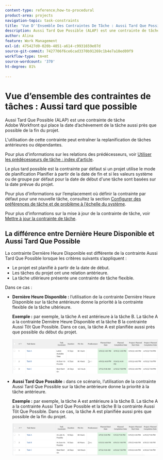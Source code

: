 ```yaml
---
content-type: reference;how-to-procedural
product-area: projects
navigation-topic: task-constraints
title: 'Vue D''Ensemble Des Contraintes De Tâche : Aussi Tard Que Possible'
description: Aussi Tard Que Possible (ALAP) est une contrainte de tâche Adobe Workfront qui place la date d’achèvement de la tâche aussi près que possible de la fin du projet.
author: Alina
feature: Work Management
exl-id: 475427d0-020b-4851-a614-c9931659e07d
source-git-commit: 7427706f6ce6cad3370b91269c1b4e7a10ed09f9
workflow-type: tm+mt
source-wordcount: '370'
ht-degree: 81%

---
```


# Vue d’ensemble des contraintes de tâches : Aussi tard que possible

Aussi Tard Que Possible (ALAP) est une contrainte de tâche Adobe Workfront qui place la date d’achèvement de la tâche aussi près que possible de la fin du projet.

L&#39;utilisation de cette contrainte peut entraîner la replanification de tâches antérieures ou dépendantes.

Pour plus d&#39;informations sur les relations des prédécesseurs, voir [Utiliser les prédécesseurs de tâche : index d&#39;article](../../../manage-work/tasks/use-prdcssrs/use-task-predecessors.md).

Le plus tard possible est la contrainte par défaut si un projet utilise le mode de planification Planifier à partir de la date de fin et si les valeurs système ou de groupe par défaut pour la date de début d&#39;une tâche sont basées sur la date prévue du projet.

Pour plus d’informations sur l’emplacement où définir la contrainte par défaut pour une nouvelle tâche, consultez la section [Configurer des préférences de tâche et de problème à l’échelle du système](../../../administration-and-setup/set-up-workfront/configure-system-defaults/set-task-issue-preferences.md).

Pour plus d’informations sur la mise à jour de la contrainte de tâche, voir [Mettre à jour la contrainte de tâche](../../../manage-work/tasks/task-constraints/update-task-constraint-of-task.md).

<!--
<div data-mc-conditions="QuicksilverOrClassic.Draft mode">
<h2>Use the As Late As Possible Task Constraint</h2>
<p>(NOTE: replaced with new article linked above) </p>
<p>To update the Task Constraint to As Late As Possible: </p>
<ol>
<li value="1">Go to a task whose Task Constraint you want to update.</li>
<li value="2"> <p data-mc-conditions="QuicksilverOrClassic.Quicksilver">Click the <strong>More</strong> icon <img src="assets/qs-more-icon-on-an-object.png"> next to the task name, then click <strong>Edit</strong>.</p> </li>
<li value="3"> <p>In the <strong>Overview</strong> section, expand the <strong>Task Constraint</strong> drop-down menu.</p> </li>
<li value="4"> <p>Select <strong>As Late As Possible</strong>.</p> </li>
<li value="5">Click <strong>Save Changes</strong>. </li>
</ol>
</div>
-->

## La différence entre Dernière Heure Disponible et Aussi Tard Que Possible

<!--
<p data-mc-conditions="QuicksilverOrClassic.Draft mode">(NOTE: [! This section is duplicated in "Latest Available Time"] - inserted a snippet for both articles (Alina)) </p>
-->

La contrainte Dernière Heure Disponible est différente de la contrainte Aussi Tard Que Possible lorsque les critères suivants s’appliquent :

* Le projet est planifié à partir de la date de début.
* Les tâches du projet ont une relation antérieure.
* La tâche utlérieure présente une contrainte de tâche flexible.

Dans ce cas :

* **Dernière Heure Disponible :** l’utilisation de la contrainte Dernière Heure Disponible sur la tâche antérieure donne la priorité à la contrainte flexible de la tâche ultérieure.

  **Exemple :** par exemple, la tâche A est antérieure à la tâche B. La tâche A a la contrainte Dernière Heure Disponible et la tâche B la contrainte Aussi Tôt Que Possible. Dans ce cas, la tâche A est planifiée aussi près que possible du début du projet.

  ![](assets/latest-available-time-task-constraint-in-task-list-350x116.png)

* **Aussi Tard Que Possible :** dans ce scénario, l’utilisation de la contrainte Aussi Tard Que Possible sur la tâche antérieure donne la priorité à la tâche antérieure.

  **Exemple :** par exemple, la tâche A est antérieure à la tâche B. La tâche A a la contrainte Aussi Tard Que Possible et la tâche B la contrainte Aussi Tôt Que Possible. Dans ce cas, la tâche A est planifiée aussi près que possible de la fin du projet.

  ![](assets/as-late-as-possible-task-constraint-in-task-list-350x104.png)



<!--
<div data-mc-conditions="QuicksilverOrClassic.Draft mode">
<p>(NOTE: this content was here before but it was wrong - according to this issue in Hub, per Dev, the correct functionality is in the snippet above: https://hub.workfront.com/task/6193c6910004bce9de07cda7757f3ce8/updates?email-source=subscribedCommunication) </p>
<p>The Latest Available Time constraint differs from the As Late As Possible constraint when the following criteria exist:</p>
<ul>
<li> The project is scheduled From Completion </li>
<li> Tasks in the project have a predecessor relationship </li>
<li> The predecessor task has a flexible task constraint </li>
</ul>
<p> In this situation: </p>
<ul>
<li> <p><strong>Latest Available Time:</strong> Using the Latest Available Time constraint on the successor task gives priority to flexible constraint of the predecessor.</p> <p>For example, Task A is a predecessor to Task B. Task B has the Latest Available Time constraint and Task A has the As Soon As Possible constraint. In this situation, the task is scheduled as close to the start of the project as possible.</p> </li>
<li> <p><strong>As Late As Possible:</strong> In this scenario, using the As Late As Possible constraint on the successor task gives the priority to the successor task.</p> <p>For example, Task A is a predecessor to Task B. Task B has the As Late As Possible constraint and Task A has the As Soon As Possible constraint. In this situation, the task is scheduled as close to the end of the project as possible.</p> </li>
</ul>
</div>
-->
